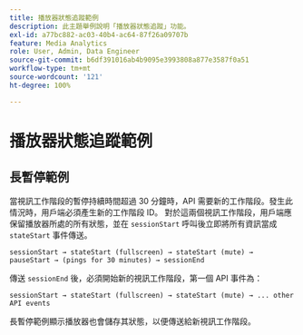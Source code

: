 ```yaml
---
title: 播放器狀態追蹤範例
description: 此主題舉例說明「播放器狀態追蹤」功能。
exl-id: a77bc882-ac03-40b4-ac64-87f26a09707b
feature: Media Analytics
role: User, Admin, Data Engineer
source-git-commit: b6df391016ab4b9095e3993808a877e3587f0a51
workflow-type: tm+mt
source-wordcount: '121'
ht-degree: 100%

---
```


# 播放器狀態追蹤範例


## 長暫停範例

當視訊工作階段的暫停持續時間超過 30 分鐘時，API 需要新的工作階段。發生此情況時，用戶端必須產生新的工作階段 ID。  對於這兩個視訊工作階段，用戶端應保留播放器所處的所有狀態，並在 `sessionStart` 呼叫後立即將所有資訊當成 `stateStart` 事件傳送。

`sessionStart → stateStart (fullscreen) → stateStart (mute) → pauseStart → (pings for 30 minutes) → sessionEnd`

傳送 `sessionEnd` 後，必須開始新的視訊工作階段，第一個 API 事件為：

`sessionStart → stateStart (fullscreen) → stateStart (mute) → ... other API events`

長暫停範例顯示播放器也會儲存其狀態，以便傳送給新視訊工作階段。
